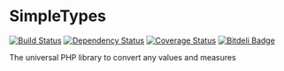 # SimpleTypes
[![Build Status](https://travis-ci.org/smetdenis/SimpleTypes.svg?branch=master)](https://travis-ci.org/smetdenis/SimpleTypes) [![Dependency Status](https://www.versioneye.com/user/projects/5596cc726166340021000010/badge.svg?style=flat)](https://www.versioneye.com/user/projects/5596cc726166340021000010) [![Coverage Status](https://coveralls.io/repos/smetdenis/SimpleTypes/badge.svg)](https://coveralls.io/r/smetdenis/SimpleTypes) [![Bitdeli Badge](https://d2weczhvl823v0.cloudfront.net/smetdenis/simpletypes/trend.png)](https://bitdeli.com/free "Bitdeli Badge")

The universal PHP library to convert any values and measures



